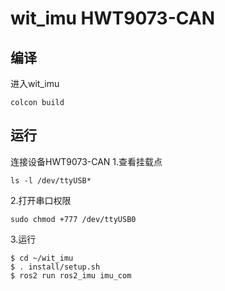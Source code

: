 # wit_imu HWT9073-CAN

## 编译
进入wit_imu
```
colcon build
```
## 运行
连接设备HWT9073-CAN
1.查看挂载点
```
ls -l /dev/ttyUSB*
```
2.打开串口权限
```
sudo chmod +777 /dev/ttyUSB0
```
3.运行
```
$ cd ~/wit_imu
$ . install/setup.sh
$ ros2 run ros2_imu imu_com
```
